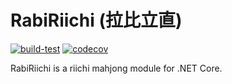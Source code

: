 # RabiRiichi (拉比立直)

[![build-test](https://github.com/RabiMimi/RabiRiichi/actions/workflows/build-test.yml/badge.svg)](https://github.com/RabiMimi/RabiRiichi/actions)
[![codecov](https://codecov.io/gh/RabiMimi/RabiRiichi/branch/develop/graph/badge.svg?token=1NCERJFSWZ)](https://codecov.io/gh/RabiMimi/RabiRiichi)

RabiRiichi is a riichi mahjong module for .NET Core.